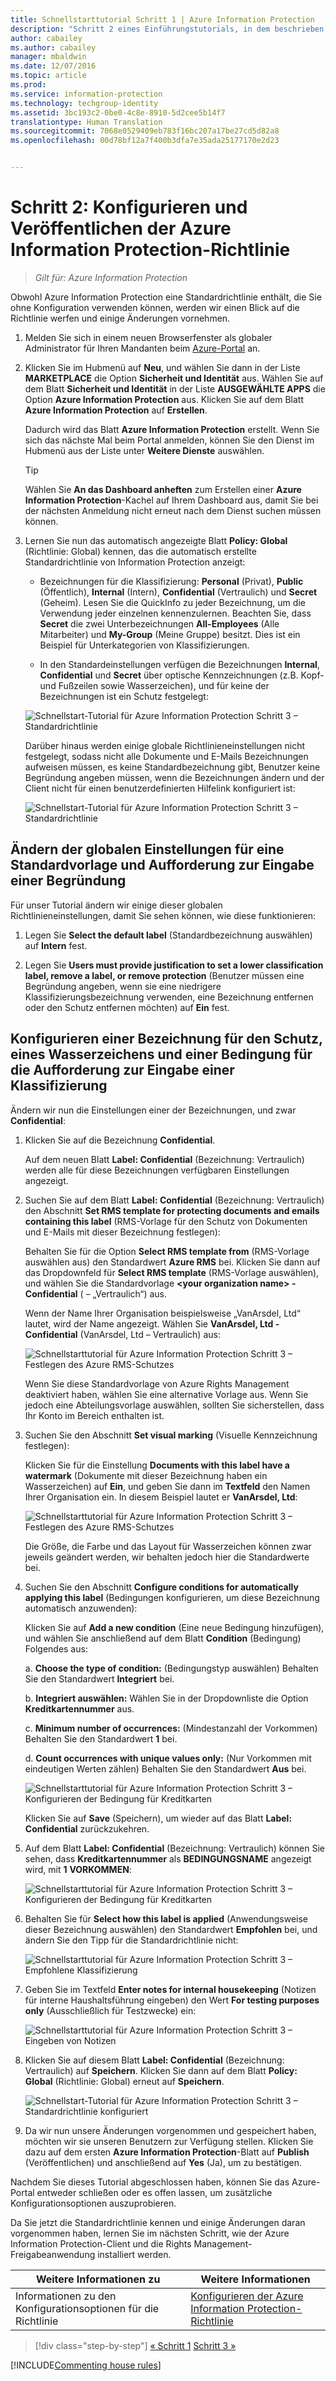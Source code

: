 ```yaml
---
title: Schnellstarttutorial Schritt 1 | Azure Information Protection
description: "Schritt 2 eines Einführungstutorials, in dem beschrieben wird, wie Sie Microsoft Azure Information Protection in ungefähr 30 Minuten für Ihre Organisation testen können."
author: cabailey
ms.author: cabailey
manager: mbaldwin
ms.date: 12/07/2016
ms.topic: article
ms.prod: 
ms.service: information-protection
ms.technology: techgroup-identity
ms.assetid: 3bc193c2-0be0-4c8e-8910-5d2cee5b14f7
translationtype: Human Translation
ms.sourcegitcommit: 7068e0529409eb783f16bc207a17be27cd5d82a8
ms.openlocfilehash: 00d78bf12a7f400b3dfa7e35ada25177170e2d23


---
```


# <a name="step-2-configure-and-publish-the-azure-information-protection-policy"></a>Schritt 2: Konfigurieren und Veröffentlichen der Azure Information Protection-Richtlinie

>*Gilt für: Azure Information Protection*

Obwohl Azure Information Protection eine Standardrichtlinie enthält, die Sie ohne Konfiguration verwenden können, werden wir einen Blick auf die Richtlinie werfen und einige Änderungen vornehmen.

1. Melden Sie sich in einem neuen Browserfenster als globaler Administrator für Ihren Mandanten beim [Azure-Portal](https://portal.azure.com) an.

2. Klicken Sie im Hubmenü auf **Neu**, und wählen Sie dann in der Liste **MARKETPLACE** die Option **Sicherheit und Identität** aus. Wählen Sie auf dem Blatt **Sicherheit und Identität** in der Liste **AUSGEWÄHLTE APPS** die Option **Azure Information Protection** aus. Klicken Sie auf dem Blatt **Azure Information Protection** auf **Erstellen**.

    Dadurch wird das Blatt **Azure Information Protection** erstellt. Wenn Sie sich das nächste Mal beim Portal anmelden, können Sie den Dienst im Hubmenü aus der Liste unter **Weitere Dienste** auswählen. 

    > [!TIP] 
    > Wählen Sie **An das Dashboard anheften** zum Erstellen einer **Azure Information Protection**-Kachel auf Ihrem Dashboard aus, damit Sie bei der nächsten Anmeldung nicht erneut nach dem Dienst suchen müssen können.

3.  Lernen Sie nun das automatisch angezeigte Blatt **Policy: Global** (Richtlinie: Global) kennen, das die automatisch erstellte Standardrichtlinie von Information Protection anzeigt:
    
    - Bezeichnungen für die Klassifizierung: **Personal** (Privat), **Public** (Öffentlich), **Internal** (Intern), **Confidential** (Vertraulich) und **Secret** (Geheim). Lesen Sie die QuickInfo zu jeder Bezeichnung, um die Verwendung jeder einzelnen kennenzulernen. Beachten Sie, dass **Secret** die zwei Unterbezeichnungen **All-Employees** (Alle Mitarbeiter) und **My-Group** (Meine Gruppe) besitzt. Dies ist ein Beispiel für Unterkategorien von Klassifizierungen.

    - In den Standardeinstellungen verfügen die Bezeichnungen **Internal**, **Confidential** und **Secret** über optische Kennzeichnungen (z.B. Kopf- und Fußzeilen sowie Wasserzeichen), und für keine der Bezeichnungen ist ein Schutz festgelegt: 
    
    ![Schnellstart-Tutorial für Azure Information Protection Schritt 3 – Standardrichtlinie](../media/info-protect-policy-default-labels.png)
    
    Darüber hinaus werden einige globale Richtlinieneinstellungen nicht festgelegt, sodass nicht alle Dokumente und E-Mails Bezeichnungen aufweisen müssen, es keine Standardbezeichnung gibt, Benutzer keine Begründung angeben müssen, wenn die Bezeichnungen ändern und der Client nicht für einen benutzerdefinierten Hilfelink konfiguriert ist:
    
    ![Schnellstart-Tutorial für Azure Information Protection Schritt 3 – Standardrichtlinie](../media/info-protect-policy-default-settings.png)

## <a name="changing-the-global-settings-for-a-default-template-and-prompt-for-justification"></a>Ändern der globalen Einstellungen für eine Standardvorlage und Aufforderung zur Eingabe einer Begründung

Für unser Tutorial ändern wir einige dieser globalen Richtlinieneinstellungen, damit Sie sehen können, wie diese funktionieren:

1. Legen Sie **Select the default label** (Standardbezeichnung auswählen) auf **Intern** fest.

2. Legen Sie **Users must provide justification to set a lower classification label, remove a label, or remove protection** (Benutzer müssen eine Begründung angeben, wenn sie eine niedrigere Klassifizierungsbezeichnung verwenden, eine Bezeichnung entfernen oder den Schutz entfernen möchten) auf **Ein** fest.

## <a name="configuring-a-label-for-protection-a-watermark-and-a-condition-to-prompt-for-classification"></a>Konfigurieren einer Bezeichnung für den Schutz, eines Wasserzeichens und einer Bedingung für die Aufforderung zur Eingabe einer Klassifizierung

Ändern wir nun die Einstellungen einer der Bezeichnungen, und zwar **Confidential**:

1. Klicken Sie auf die Bezeichnung **Confidential**. 
    
    Auf dem neuen Blatt **Label: Confidential** (Bezeichnung: Vertraulich) werden alle für diese Bezeichnungen verfügbaren Einstellungen angezeigt. 

2. Suchen Sie auf dem Blatt **Label: Confidential** (Bezeichnung: Vertraulich) den Abschnitt **Set RMS template for protecting documents and emails containing this label** (RMS-Vorlage für den Schutz von Dokumenten und E-Mails mit dieser Bezeichnung festlegen):
    
    Behalten Sie für die Option **Select RMS template from** (RMS-Vorlage auswählen aus) den Standardwert **Azure RMS** bei. Klicken Sie dann auf das Dropdownfeld für **Select RMS template** (RMS-Vorlage auswählen), und wählen Sie die Standardvorlage **\<your organization name> - Confidential** (<Name Ihrer Organisation> – „Vertraulich“) aus. 
    
    Wenn der Name Ihrer Organisation beispielsweise „VanArsdel, Ltd“ lautet, wird der Name angezeigt. Wählen Sie **VanArsdel, Ltd - Confidential** (VanArsdel, Ltd – Vertraulich) aus: 
    
    ![Schnellstarttutorial für Azure Information Protection Schritt 3 – Festlegen des Azure RMS-Schutzes](../media/step2-select-rms-template.png)
    
    Wenn Sie diese Standardvorlage von Azure Rights Management deaktiviert haben, wählen Sie eine alternative Vorlage aus. Wenn Sie jedoch eine Abteilungsvorlage auswählen, sollten Sie sicherstellen, dass Ihr Konto im Bereich enthalten ist.
    
3. Suchen Sie den Abschnitt **Set visual marking** (Visuelle Kennzeichnung festlegen):
    
    Klicken Sie für die Einstellung **Documents with this label have a watermark** (Dokumente mit dieser Bezeichnung haben ein Wasserzeichen) auf **Ein**, und geben Sie dann im **Textfeld** den Namen Ihrer Organisation ein. In diesem Beispiel lautet er **VanArsdel, Ltd**: 
    
    ![Schnellstarttutorial für Azure Information Protection Schritt 3 – Festlegen des Azure RMS-Schutzes](../media/step2-configure-watermark.png)
    
    Die Größe, die Farbe und das Layout für Wasserzeichen können zwar jeweils geändert werden, wir behalten jedoch hier die Standardwerte bei.
    
4. Suchen Sie den Abschnitt **Configure conditions for automatically applying this label** (Bedingungen konfigurieren, um diese Bezeichnung automatisch anzuwenden):
    
    Klicken Sie auf **Add a new condition** (Eine neue Bedingung hinzufügen), und wählen Sie anschließend auf dem Blatt **Condition** (Bedingung) Folgendes aus:
    
    a. **Choose the type of condition:** (Bedingungstyp auswählen) Behalten Sie den Standardwert **Integriert** bei.
    
    b. **Integriert auswählen:** Wählen Sie in der Dropdownliste die Option **Kreditkartennummer** aus.
    
    c. **Minimum number of occurrences:** (Mindestanzahl der Vorkommen) Behalten Sie den Standardwert **1** bei.
    
    d. **Count occurrences with unique values only:** (Nur Vorkommen mit eindeutigen Werten zählen) Behalten Sie den Standardwert **Aus** bei.
    
    ![Schnellstarttutorial für Azure Information Protection Schritt 3 – Konfigurieren der Bedingung für Kreditkarten](../media/step2-configure-condition.png)
    
    Klicken Sie auf **Save** (Speichern), um wieder auf das Blatt **Label: Confidential** zurückzukehren.

5. Auf dem Blatt **Label: Confidential** (Bezeichnung: Vertraulich) können Sie sehen, dass **Kreditkartennummer** als **BEDINGUNGSNAME** angezeigt wird, mit **1** **VORKOMMEN**:
    
    ![Schnellstarttutorial für Azure Information Protection Schritt 3 – Konfigurieren der Bedingung für Kreditkarten](../media/step2-see-condition.png)

6. Behalten Sie für **Select how this label is applied** (Anwendungsweise dieser Bezeichnung auswählen) den Standardwert **Empfohlen** bei, und ändern Sie den Tipp für die Standardrichtlinie nicht:
    
    ![Schnellstarttutorial für Azure Information Protection Schritt 3 – Empfohlene Klassifizierung](../media/step2-keep-recommended.png)

7. Geben Sie im Textfeld **Enter notes for internal housekeeping** (Notizen für interne Haushaltsführung eingeben) den Wert **For testing purposes only** (Ausschließlich für Testzwecke) ein:
    
    ![Schnellstarttutorial für Azure Information Protection Schritt 3 – Eingeben von Notizen](../media/step2-type-notes.png)

8. Klicken Sie auf diesem Blatt **Label: Confidential** (Bezeichnung: Vertraulich) auf **Speichern**. Klicken Sie dann auf dem Blatt **Policy: Global** (Richtlinie: Global) erneut auf **Speichern**.

    ![Schnellstart-Tutorial für Azure Information Protection Schritt 3 – Standardrichtlinie konfiguriert](../media/info-protect-policy-configured.png)

9. Da wir nun unsere Änderungen vorgenommen und gespeichert haben, möchten wir sie unseren Benutzern zur Verfügung stellen. Klicken Sie dazu auf dem ersten **Azure Information Protection**-Blatt auf **Publish** (Veröffentlichen) und anschließend auf **Yes** (Ja), um zu bestätigen.

Nachdem Sie dieses Tutorial abgeschlossen haben, können Sie das Azure-Portal entweder schließen oder es offen lassen, um zusätzliche Konfigurationsoptionen auszuprobieren.

Da Sie jetzt die Standardrichtlinie kennen und einige Änderungen daran vorgenommen haben, lernen Sie im nächsten Schritt, wie der Azure Information Protection-Client und die Rights Management-Freigabeanwendung installiert werden.

|Weitere Informationen zu|Weitere Informationen|
|--------------------------------|--------------------------|
|Informationen zu den Konfigurationsoptionen für die Richtlinie|[Konfigurieren der Azure Information Protection-Richtlinie](../deploy-use/configure-policy.md)|


>[!div class="step-by-step"]
[&#171; Schritt 1](infoprotect-tutorial-step1.md)
[Schritt 3 &#187;](infoprotect-tutorial-step3.md)

[!INCLUDE[Commenting house rules](../includes/houserules.md)]


<!--HONumber=Jan17_HO4-->


